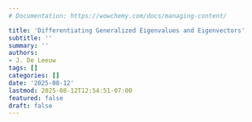 ```yaml
---
# Documentation: https://wowchemy.com/docs/managing-content/

title: 'Differentiating Generalized Eigenvalues and Eigenvectors'
subtitle: ''
summary: ''
authors:
- J. De Leeuw
tags: []
categories: []
date: '2025-08-12'
lastmod: 2025-08-12T12:54:51-07:00
featured: false
draft: false
---
```



